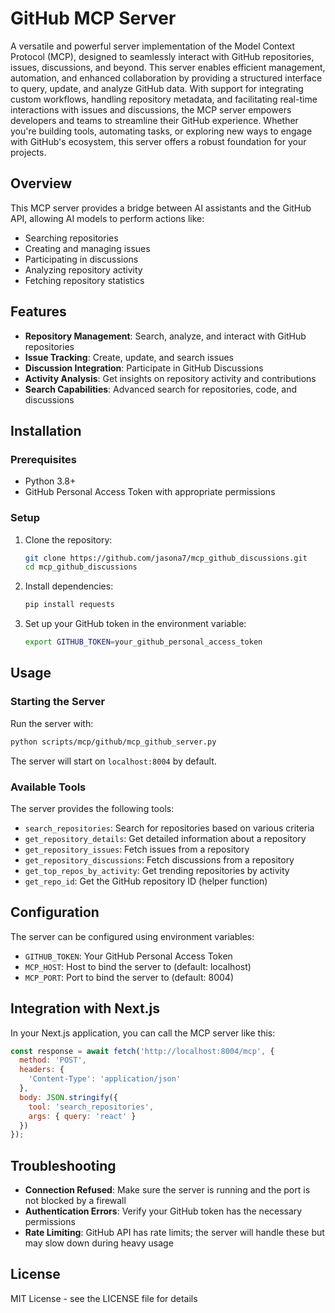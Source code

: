 # GitHub MCP Server

A versatile and powerful server implementation of the Model Context Protocol (MCP), designed to seamlessly interact with GitHub repositories, issues, discussions, and beyond. This server enables efficient management, automation, and enhanced collaboration by providing a structured interface to query, update, and analyze GitHub data. With support for integrating custom workflows, handling repository metadata, and facilitating real-time interactions with issues and discussions, the MCP server empowers developers and teams to streamline their GitHub experience. Whether you're building tools, automating tasks, or exploring new ways to engage with GitHub's ecosystem, this server offers a robust foundation for your projects.


## Overview

This MCP server provides a bridge between AI assistants and the GitHub API, allowing AI models to perform actions like:

- Searching repositories
- Creating and managing issues
- Participating in discussions
- Analyzing repository activity
- Fetching repository statistics

## Features

- **Repository Management**: Search, analyze, and interact with GitHub repositories
- **Issue Tracking**: Create, update, and search issues
- **Discussion Integration**: Participate in GitHub Discussions
- **Activity Analysis**: Get insights on repository activity and contributions
- **Search Capabilities**: Advanced search for repositories, code, and discussions

## Installation

### Prerequisites

- Python 3.8+
- GitHub Personal Access Token with appropriate permissions

### Setup

1. Clone the repository:
   ```bash
   git clone https://github.com/jasona7/mcp_github_discussions.git
   cd mcp_github_discussions
   ```

2. Install dependencies:
   ```bash
   pip install requests
   ```

3. Set up your GitHub token in the environment variable:
   ```bash
   export GITHUB_TOKEN=your_github_personal_access_token
   ```

## Usage

### Starting the Server

Run the server with:

```bash
python scripts/mcp/github/mcp_github_server.py
```

The server will start on `localhost:8004` by default.

### Available Tools

The server provides the following tools:

- `search_repositories`: Search for repositories based on various criteria
- `get_repository_details`: Get detailed information about a repository
- `get_repository_issues`: Fetch issues from a repository
- `get_repository_discussions`: Fetch discussions from a repository
- `get_top_repos_by_activity`: Get trending repositories by activity
- `get_repo_id`: Get the GitHub repository ID (helper function)

## Configuration

The server can be configured using environment variables:

- `GITHUB_TOKEN`: Your GitHub Personal Access Token
- `MCP_HOST`: Host to bind the server to (default: localhost)
- `MCP_PORT`: Port to bind the server to (default: 8004)


## Integration with Next.js

In your Next.js application, you can call the MCP server like this:

```javascript
const response = await fetch('http://localhost:8004/mcp', {
  method: 'POST',
  headers: {
    'Content-Type': 'application/json'
  },
  body: JSON.stringify({
    tool: 'search_repositories',
    args: { query: 'react' }
  })
});
```

## Troubleshooting

- **Connection Refused**: Make sure the server is running and the port is not blocked by a firewall
- **Authentication Errors**: Verify your GitHub token has the necessary permissions
- **Rate Limiting**: GitHub API has rate limits; the server will handle these but may slow down during heavy usage

## License

MIT License - see the LICENSE file for details

